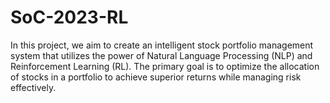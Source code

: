 # SoC-2023-RL
In this project, we aim to create an intelligent stock portfolio management system that utilizes the power of Natural Language Processing (NLP) and Reinforcement Learning (RL). The primary goal is to optimize the allocation of stocks in a portfolio to achieve superior returns while managing risk effectively.
